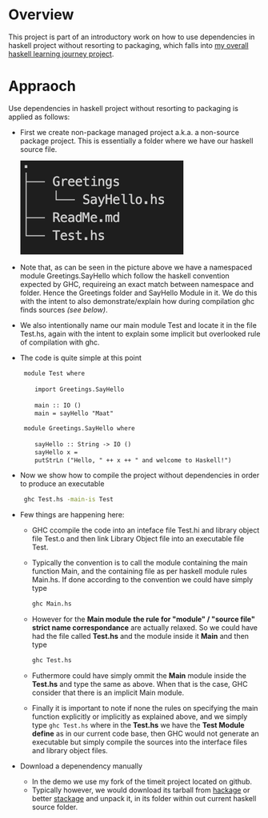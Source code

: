 # Overview

This project is part of an introductory work on how to use dependencies in haskell project without resorting to packaging, which falls into [my overall haskell learning journey project](https://github.com/Maatary/haskell-from-first-principles). 

# Appraoch

Use dependencies in haskell project without resorting to packaging is applied as follows:

 - First we create non-package managed project a.k.a. a non-source package project. This is essentially a folder where we have our haskell source file.

    ![project tree](initial-project-tree.png)

 - Note that, as can be seen in the picture above we have a namespaced module Greetings.SayHello which follow the haskell convention expected by GHC, requireing an exact match between namespace and folder. Hence the Greetings folder and SayHello Module in it. We do this with the intent to also demonstrate/explain how during compilation ghc finds sources _(see below)_. 


 - We also intentionally name our main module Test and locate it in the file Test.hs, again with the intent to explain some implicit but overlooked rule of compilation with ghc.

 - The code is quite simple at this point

    ```hakell
     module Test where
  
        import Greetings.SayHello

        main :: IO ()
        main = sayHello "Maat"
    ```

    ```hakell
     module Greetings.SayHello where

        sayHello :: String -> IO ()
        sayHello x =
        putStrLn ("Hello, " ++ x ++ " and welcome to Haskell!")
    ```

 - Now we show how to compile the project without dependencies in order to produce an executable

    ```bash
     ghc Test.hs -main-is Test
    ```

 - Few things are happening here: 
   - GHC ccompile the code into an inteface file Test.hi and library object file Test.o and then link Library Object file into an executable file Test.
  
   - Typically the convention is to call the module containing the main function Main, and the containing file as per haskell module rules Main.hs. If done according to the convention we could have simply type
      ```bash
      ghc Main.hs 
      ``` 

    - However for the **Main module** **the rule for "module" / "source file" strict name correspondance** are actually relaxed. So we could have had the file called **Test.hs** and the module inside it **Main** and then type
      ```bash
      ghc Test.hs 
      ```

    - Futhermore could have simply ommit the **Main** module inside the **Test.hs** and type the same as above. When that is the case, GHC consider that there is an implicit Main module.


    - Finally it is important to note if none the rules on specifying the main function explicitly or implicitly as explained  above, and we simply type `ghc Test.hs` where in the **Test.hs** we have the **Test Module define** as in our current code base, then GHC would not generate an executable but simply compile the sources into the interface files and library object files.

 - Download a depenendency manually
   - In the demo we use my fork of the timeit project located on github. 
   - Typically however, we would download its tarball from [hackage](https://hackage.haskell.org/package/timeit) or better [stackage]([https://](https://www.stackage.org/lts-19.24/package/timeit-2.0)) and unpack it, in its folder within out current haskell source folder.
